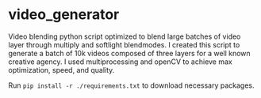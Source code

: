 # video_generator

Video blending python script optimized to blend large batches of video layer through multiply and softlight blendmodes. 
I created this script to generate a batch of 10k videos composed of three layers for a well known creative agency.
I used multiprocessing and openCV to achieve max optimization, speed, and quality.

Run `pip install -r ./requirements.txt` to download necessary packages.
